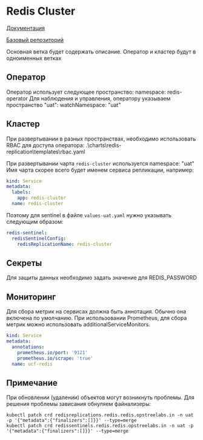 # Redis Cluster

[Документация](https://ot-container-kit.github.io/redis-operator)

[Базовый репозиторий](https://github.com/OT-CONTAINER-KIT/redis-operator.git)

Основная ветка будет содержать описание.
Оператор и кластер будут в одноименных ветках

## Оператор

Оператор использует следующее пространство:
    namespace: redis-operator
Для наблюдения и управления, оператору указываем пространство "uat":
    watchNamespace: "uat"

## Кластер

При развертывании в разных пространствах, необходимо использовать RBAC для доступа оператора:
.\charts\redis-replication\templates\rbac.yaml

При развертывании чарта `redis-cluster` используется namespace: "uat"
Имя чарта скорее всего будет именем сервиса репликации, например:

```yaml
kind: Service
metadata:
  labels:
    app: redis-cluster
  name: redis-cluster
```

Поэтому для sentinel в файле `values-uat.yaml` нужно указывать следующим образом:

```yaml
redis-sentinel:
  redisSentinelConfig:
    redisReplicationName: redis-cluster
```

## Секреты

Для защиты данных необходимо задать значение для REDIS_PASSWORD


## Мониторинг

Для сбора метрик на сервисах должна быть аннотация. Обычно она включена по умолчанию.
При использовании Prometheus, для сбора метрик можно использовать additionalServiceMonitors.

```yaml
kind: Service
metadata:
  annotations:
    prometheus.io/port: '9121'
    prometheus.io/scrape: 'true'
  name: ucf-redis
```

## Примечание

При обновлении (удалении) объектов могут возникнуть проблемы.
Для решения проблемы зависания обнуляем файнализеры:

```shell
kubectl patch crd redisreplications.redis.redis.opstreelabs.in -n uat -p '{"metadata":{"finalizers":[]}}' --type=merge
kubectl patch crd redissentinels.redis.redis.opstreelabs.in -n uat -p '{"metadata":{"finalizers":[]}}' --type=merge
```
